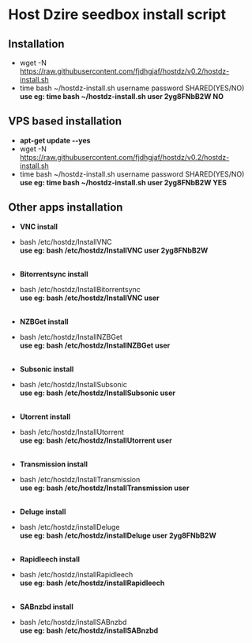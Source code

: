 Host Dzire seedbox install script
==========
Installation
--------------
- wget -N https://raw.githubusercontent.com/fjdhgjaf/hostdz/v0.2/hostdz-install.sh <br>
- time bash ~/hostdz-install.sh username password SHARED(YES/NO)<br>
**use eg: time bash ~/hostdz-install.sh user 2yg8FNbB2W NO**


VPS based installation
--------------
- **apt-get update --yes**<br>
- wget -N https://raw.githubusercontent.com/fjdhgjaf/hostdz/v0.2/hostdz-install.sh <br>
- time bash ~/hostdz-install.sh username password SHARED(YES/NO)<br>
**use eg: time bash ~/hostdz-install.sh user 2yg8FNbB2W YES**


Other apps installation
--------------
- **VNC install**
-  bash /etc/hostdz/InstallVNC <username> <password><br>
**use eg: bash /etc/hostdz/InstallVNC user 2yg8FNbB2W**<br><br>

- **Bitorrentsync install**
-  bash /etc/hostdz/InstallBitorrentsync <username><br>
**use eg: bash /etc/hostdz/InstallVNC user**<br><br>

- **NZBGet install**
-  bash /etc/hostdz/InstallNZBGet <username><br>
**use eg: bash /etc/hostdz/InstallNZBGet user**<br><br>

- **Subsonic install**
-  bash /etc/hostdz/InstallSubsonic <username><br>
**use eg: bash /etc/hostdz/InstallSubsonic user**<br><br>

- **Utorrent install**
-  bash /etc/hostdz/InstallUtorrent <username><br>
**use eg: bash /etc/hostdz/InstallUtorrent user**<br><br>

- **Transmission install**
-  bash /etc/hostdz/InstallTransmission <username><br>
**use eg: bash /etc/hostdz/InstallTransmission user**<br><br>

- **Deluge install**
-  bash /etc/hostdz/installDeluge <username> <password><br>
**use eg: bash /etc/hostdz/installDeluge user 2yg8FNbB2W**<br><br>

- **Rapidleech install**
-  bash /etc/hostdz/installRapidleech<br>
**use eg: bash /etc/hostdz/installRapidleech**<br><br>

- **SABnzbd install**
-  bash /etc/hostdz/installSABnzbd<br>
**use eg: bash /etc/hostdz/installSABnzbd**<br><br>